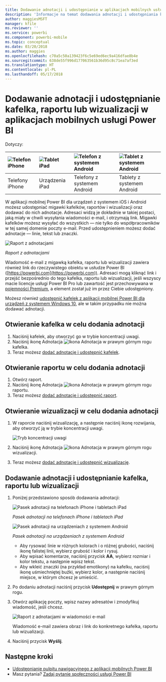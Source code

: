 ```yaml
---
title: Dodawanie adnotacji i udostępnianie w aplikacjach mobilnych usługi Power BI
description: 'Informacje na temat dodawania adnotacji i udostępniania kafelków, raportów i wizualizacji z aplikacji mobilnej Microsoft Power BI dla systemów iOS i Android. '
author: maggiesMSFT
manager: kfile
ms.reviewer: ''
ms.service: powerbi
ms.component: powerbi-mobile
ms.topic: conceptual
ms.date: 03/20/2018
ms.author: maggies
ms.openlocfilehash: c70a5c50a139423f6c5e69ed6ec9a416dfae8b4e
ms.sourcegitcommit: 638de55f996d177063561b36d95c8c71ea7af3ed
ms.translationtype: HT
ms.contentlocale: pl-PL
ms.lasthandoff: 05/17/2018
---
```

# <a name="annotate-and-share-a-tile-report-or-visual-in-power-bi-mobile-apps"></a>Dodawanie adnotacji i udostępnianie kafelka, raportu lub wizualizacji w aplikacjach mobilnych usługi Power BI
Dotyczy:

| ![Telefon iPhone](media/mobile-annotate-and-share-a-tile-from-the-mobile-apps/iphone-logo-50-px.png) | ![Tablet iPad](media/mobile-annotate-and-share-a-tile-from-the-mobile-apps/ipad-logo-50-px.png) | ![Telefon z systemem Android](media/mobile-annotate-and-share-a-tile-from-the-mobile-apps/android-phone-logo-50-px.png) | ![Tablet z systemem Android](media/mobile-annotate-and-share-a-tile-from-the-mobile-apps/android-tablet-logo-50-px.png) |
|:--- |:--- |:--- |:--- |
| Telefony iPhone |Urządzenia iPad |Telefony z systemem Android |Tablety z systemem Android |

W aplikacji mobilnej Power BI dla urządzeń z systemem iOS i Android możesz udostępniać migawki kafelków, raportów i wizualizacji oraz dodawać do nich adnotacje. Adresaci widzą je dokładnie w takiej postaci, jaką miały w chwili wysyłania wiadomości e-mail, i otrzymają link. Migawki kafelków możesz wysyłać do wszystkich — nie tylko do współpracowników w tej samej domenie poczty e-mail. Przed udostępnieniem możesz dodać adnotacje — linie, tekst lub znaczki.

![Raport z adnotacjami](media/mobile-annotate-and-share-a-tile-from-the-mobile-apps/power-bi-iphone-annotate.png)

*Raport z adnotacjami*

Wiadomość e-mail z migawką kafelka, raportu lub wizualizacji zawiera również link do rzeczywistego obiektu w usłudze Power BI ([https://powerbi.com](https://powerbi.com)). Adresaci mogą kliknąć link i przejść bezpośrednio do tego kafelka, raportu lub wizualizacji, jeśli wszyscy macie licencje usługi Power BI Pro lub zawartość jest przechowywana w [pojemności Premium](service-premium.md), a element został już im przez Ciebie udostępniony. 

Możesz również [udostępnić kafelek z aplikacji mobilnej Power BI dla urządzeń z systemem Windows 10](mobile-share-tile-windows-10-phone-app.md), ale w takim przypadku nie można dodawać adnotacji.

## <a name="open-a-tile-for-annotating"></a>Otwieranie kafelka w celu dodania adnotacji
1. Naciśnij kafelek, aby otworzyć go w trybie koncentracji uwagi.
2. Naciśnij ikonę Adnotacja ![Ikona Adnotacja](media/mobile-annotate-and-share-a-tile-from-the-mobile-apps/power-bi-ios-annotate-icon.png) w prawym górnym rogu kafelka.
3. Teraz możesz [dodać adnotacje i udostępnić kafelek](mobile-annotate-and-share-a-tile-from-the-mobile-apps.md#annotate-and-share-the-tile-report-or-visual).

## <a name="open-a-report-for-annotating"></a>Otwieranie raportu w celu dodania adnotacji
1. Otwórz raport. 
2. Naciśnij ikonę Adnotacja ![Ikona Adnotacja](media/mobile-annotate-and-share-a-tile-from-the-mobile-apps/power-bi-ios-annotate-icon.png) w prawym górnym rogu raportu.
3. Teraz możesz [dodać adnotacje i udostępnić raport](mobile-annotate-and-share-a-tile-from-the-mobile-apps.md#annotate-and-share-the-tile-report-or-visual).

## <a name="open-a-visual-for-annotating"></a>Otwieranie wizualizacji w celu dodania adnotacji
1. W raporcie naciśnij wizualizację, a następnie naciśnij ikonę rozwijania, aby otworzyć ją w trybie koncentracji uwagi. 
   
    ![Tryb koncentracji uwagi](media/mobile-annotate-and-share-a-tile-from-the-mobile-apps/power-bi-ios-visual-focus-mode.png)
2. Naciśnij ikonę Adnotacja ![Ikona Adnotacja](media/mobile-annotate-and-share-a-tile-from-the-mobile-apps/power-bi-ios-annotate-icon.png) w prawym górnym rogu wizualizacji.
3. Teraz możesz [dodać adnotacje i udostępnić wizualizację](mobile-annotate-and-share-a-tile-from-the-mobile-apps.md#annotate-and-share-the-tile-report-or-visual).

## <a name="annotate-and-share-the-tile-report-or-visual"></a>Dodawanie adnotacji i udostępnianie kafelka, raportu lub wizualizacji
1. Poniżej przedstawiono sposób dodawania adnotacji:  
   
   ![Pasek adnotacji na telefonach iPhone i tabletach iPad](media/mobile-annotate-and-share-a-tile-from-the-mobile-apps/power-bi-ios-annotation-menu.png)
   
   *Pasek adnotacji na telefonach iPhone i tabletach iPad*
   
   ![Pasek adnotacji na urządzeniach z systemem Android](media/mobile-annotate-and-share-a-tile-from-the-mobile-apps/power-bi-android-annotate-bar.png)
   
   *Pasek adnotacji na urządzeniach z systemem Android*
   
   * Aby rysować linie w różnych kolorach i o różnej grubości, naciśnij ikonę falistej linii, wybierz grubość i kolor i rysuj.  
   * Aby wpisać komentarze, naciśnij przycisk **AA**, wybierz rozmiar i kolor tekstu, a następnie wpisz tekst.  
   * Aby wkleić znaczki (na przykład emotikony) na kafelku, naciśnij ikonę uśmiechniętej buźki, wybierz kolor, a następnie naciśnij miejsce, w którym chcesz je umieścić.   
2. Po dodaniu adnotacji naciśnij przycisk **Udostępnij** w prawym górnym rogu.
3. Otwórz aplikację poczty, wpisz nazwy adresatów i zmodyfikuj wiadomość, jeśli chcesz.  
   
   ![Raport z adnotacjami w wiadomości e-mail](media/mobile-annotate-and-share-a-tile-from-the-mobile-apps/power-bi-iphone-annotate-send.png)
   
   Wiadomość e-mail zawiera obraz i link do konkretnego kafelka, raportu lub wizualizacji. 
4. Naciśnij przycisk **Wyślij**.

## <a name="next-steps"></a>Następne kroki
* [Udostępnianie pulpitu nawigacyjnego z aplikacji mobilnych Power BI](mobile-share-dashboard-from-the-mobile-apps.md)
* Masz pytania? [Zadaj pytanie społeczności usługi Power BI](http://community.powerbi.com/)


